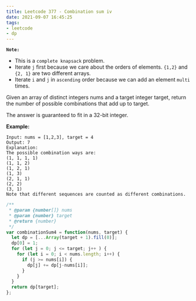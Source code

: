 ```yaml
---
title: Leetcode 377 - Combination sum iv
date: 2021-09-07 16:45:25
tags:
- leetcode
- dp
---
```


**`Note:`**
- This is a `complete knapsack` problem.
- Iterate `j` first because we care about the orders of elements. `{1,2}` and `{2, 1}` are two different arrays.
- Iterate `i` and `j` in `ascending` order because we can add an element `multi` times.

Given an array of distinct integers nums and a target integer target, return the number of possible combinations that add up to target.

The answer is guaranteed to fit in a 32-bit integer.

**Example:**
```
Input: nums = [1,2,3], target = 4
Output: 7
Explanation:
The possible combination ways are:
(1, 1, 1, 1)
(1, 1, 2)
(1, 2, 1)
(1, 3)
(2, 1, 1)
(2, 2)
(3, 1)
Note that different sequences are counted as different combinations.
```

```javascript
/**
 * @param {number[]} nums
 * @param {number} target
 * @return {number}
 */
var combinationSum4 = function(nums, target) {
  let dp = [...Array(target + 1).fill(0)];
  dp[0] = 1;
  for (let j = 0; j <= target; j++ ) {
    for (let i = 0; i < nums.length; i++) {
      if (j >= nums[i]) {
        dp[j] += dp[j-nums[i]];
      }
    }
  }
  return dp[target];
};
```
